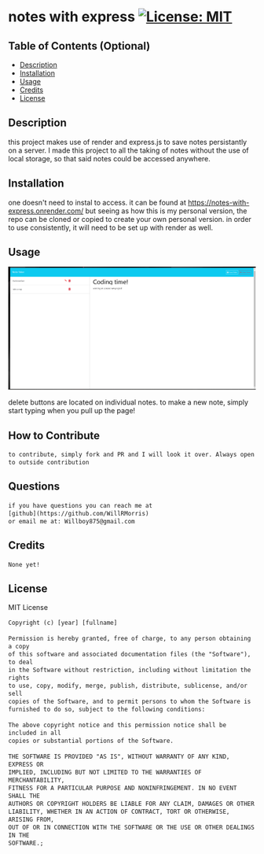 # notes with express [![License: MIT](https://img.shields.io/badge/License-MIT-yellow.svg)](https://opensource.org/licenses/MIT)
      


  ## Table of Contents (Optional)
  
  - [Description](#Descripton)
  - [Installation](#installation)
  - [Usage](#usage)
  - [Credits](#credits)
  - [License](#license)
  
  ## Description
  this project makes use of render and express.js to save notes persistantly on a server. I made this project to all the taking of notes without the use of local storage, so that said notes could be accessed anywhere.

  ## Installation
  one doesn't need to instal to access. it can be found at https://notes-with-express.onrender.com/ but seeing as how this is my personal version, the repo can be cloned or copied to create your own personal version. in order to use consistently, it will need to  be set up with render as well.

  ## Usage
  ![images of functioning site](public\images\note-taker-app-pic.png)

  delete buttons are located on individual notes. to make a new note, simply start typing when you pull up the page!
  ## How to Contribute
    to contribute, simply fork and PR and I will look it over. Always open to outside contribution

  ## Questions
    if you have questions you can reach me at 
    [github](https://github.com/WillRMorris)
    or email me at: Willboy875@gmail.com

  ## Credits
    None yet!

  ## License
  MIT License

    Copyright (c) [year] [fullname]
    
    Permission is hereby granted, free of charge, to any person obtaining a copy
    of this software and associated documentation files (the "Software"), to deal
    in the Software without restriction, including without limitation the rights
    to use, copy, modify, merge, publish, distribute, sublicense, and/or sell
    copies of the Software, and to permit persons to whom the Software is
    furnished to do so, subject to the following conditions:
    
    The above copyright notice and this permission notice shall be included in all
    copies or substantial portions of the Software.
    
    THE SOFTWARE IS PROVIDED "AS IS", WITHOUT WARRANTY OF ANY KIND, EXPRESS OR
    IMPLIED, INCLUDING BUT NOT LIMITED TO THE WARRANTIES OF MERCHANTABILITY,
    FITNESS FOR A PARTICULAR PURPOSE AND NONINFRINGEMENT. IN NO EVENT SHALL THE
    AUTHORS OR COPYRIGHT HOLDERS BE LIABLE FOR ANY CLAIM, DAMAGES OR OTHER
    LIABILITY, WHETHER IN AN ACTION OF CONTRACT, TORT OR OTHERWISE, ARISING FROM,
    OUT OF OR IN CONNECTION WITH THE SOFTWARE OR THE USE OR OTHER DEALINGS IN THE
    SOFTWARE.;
  